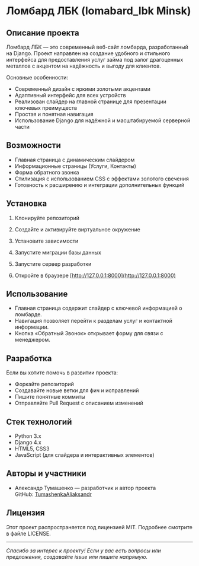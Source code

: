 # Ломбард ЛБК (lomabard_lbk Minsk)

## Описание проекта

Ломбард ЛБК — это современный веб-сайт ломбарда, разработанный на Django. Проект направлен на создание удобного и стильного интерфейса для предоставления услуг займа под залог драгоценных металлов с акцентом на надёжность и выгоду для клиентов.

Основные особенности:
- Современный дизайн с яркими золотыми акцентами
- Адаптивный интерфейс для всех устройств
- Реализован слайдер на главной странице для презентации ключевых преимуществ
- Простая и понятная навигация
- Использование Django для надёжной и масштабируемой серверной части

## Возможности

- Главная страница с динамическим слайдером
- Информационные страницы (Услуги, Контакты)
- Форма обратного звонка
- Стилизация с использованием CSS с эффектами золотого свечения
- Готовность к расширению и интеграции дополнительных функций

## Установка

1. Клонируйте репозиторий

2. Создайте и активируйте виртуальное окружение

3. Установите зависимости

4. Запустите миграции базы данных

5. Запустите сервер разработки

6. Откройте в браузере [http://127.0.0.1:8000](http://127.0.0.1:8000)

## Использование

- Главная страница содержит слайдер с ключевой информацией о ломбарде.
- Навигация позволяет перейти к разделам услуг и контактной информации.
- Кнопка «Обратный Звонок» открывает форму для связи с менеджером.

## Разработка

Если вы хотите помочь в развитии проекта:

- Форкайте репозиторий
- Создавайте новые ветки для фич и исправлений
- Пишите понятные коммиты
- Отправляйте Pull Request с описанием изменений

## Стек технологий

- Python 3.x
- Django 4.x
- HTML5, CSS3
- JavaScript (для слайдера и интерактивных элементов)

## Авторы и участники

- Александр Тумашенко — разработчик и автор проекта  
GitHub: [TumashenkaAliaksandr](https://github.com/TumashenkaAliaksandr)

## Лицензия

Этот проект распространяется под лицензией MIT. Подробнее смотрите в файле LICENSE.

---

*Спасибо за интерес к проекту! Если у вас есть вопросы или предложения, создавайте issue или пишите напрямую.*




